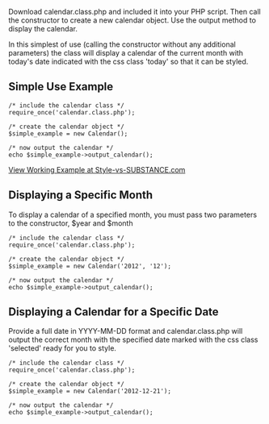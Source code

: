 Download calendar.class.php and included it into your PHP script. Then call the constructor to create a new calendar object. Use the output method to display the calendar.

In this simplest of use (calling the constructor without any additional parameters) the class will display a calendar of the current month with today's date indicated with the css class 'today' so that it can be styled.


## Simple Use Example ##

```
/* include the calendar class */
require_once('calendar.class.php');

/* create the calendar object */
$simple_example = new Calendar();

/* now output the calendar */
echo $simple_example->output_calendar();
```

[View Working Example at Style-vs-SUBSTANCE.com](http://style-vs-substance.com/projects/calendar/examples/example_1.php)


## Displaying a Specific Month ##

To display a calendar of a specified month, you must pass two parameters to the constructor, $year and $month

```
/* include the calendar class */
require_once('calendar.class.php');

/* create the calendar object */
$simple_example = new Calendar('2012', '12');

/* now output the calendar */
echo $simple_example->output_calendar();
```


## Displaying a Calendar for a Specific Date ##

Provide a full date in YYYY-MM-DD format and calendar.class.php will output the correct month with the specified date marked with the css class 'selected' ready for you to style.

```
/* include the calendar class */
require_once('calendar.class.php');

/* create the calendar object */
$simple_example = new Calendar('2012-12-21');

/* now output the calendar */
echo $simple_example->output_calendar();
```